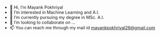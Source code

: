 - 👋 Hi, I’m Mayank Pokhriyal
- 👀 I’m interested in Machine Learning and A.I.
- 🌱 I’m currently pursuing my degree in MSc. A.I.
- 💞️ I’m looking to collaborate on ...
- 📫 You can reach me through my mail id mayankpokhriyal26@gmail.com

<!---
Mayank874/Mayank874 is a ✨ special ✨ repository because its `README.md` (this file) appears on your GitHub profile.
You can click the Preview link to take a look at your changes.
--->
